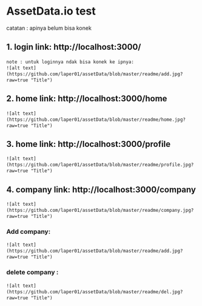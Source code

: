 # AssetData.io test
catatan : apinya belum bisa konek

## 1. login link: http://localhost:3000/
    note : untuk loginnya ndak bisa konek ke ipnya:
    ![alt text](https://github.com/laper01/assetData/blob/master/readme/add.jpg?raw=true "Title")

## 2. home link: http://localhost:3000/home
    ![alt text](https://github.com/laper01/assetData/blob/master/readme/home.jpg?raw=true "Title")

## 3. home link: http://localhost:3000/profile
    ![alt text](https://github.com/laper01/assetData/blob/master/readme/profile.jpg?raw=true "Title")
## 4. company link: http://localhost:3000/company
    ![alt text](https://github.com/laper01/assetData/blob/master/readme/company.jpg?raw=true "Title")

### Add company:
    ![alt text](https://github.com/laper01/assetData/blob/master/readme/add.jpg?raw=true "Title")
### delete company :
    ![alt text](https://github.com/laper01/assetData/blob/master/readme/del.jpg?raw=true "Title")
